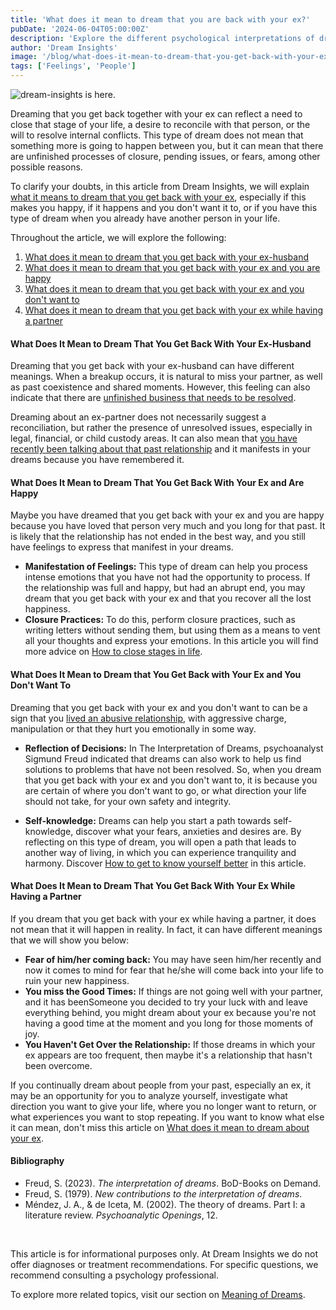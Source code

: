```yaml
---
title: 'What does it mean to dream that you are back with your ex?'
pubDate: '2024-06-04T05:00:00Z'
description: 'Explore the different psychological interpretations of dreaming about your ex and what it can mean for your emotional well-being.'
author: 'Dream Insights'
image: '/blog/what-does-it-mean-to-dream-that-you-get-back-with-your-ex.jpeg'
tags: ['Feelings', 'People']
---
```


![dream-insights is here.](/blog/what-does-it-mean-to-dream-that-you-get-back-with-your-ex.jpeg)


Dreaming that you get back together with your ex can reflect a need to close that stage of your life, a desire to reconcile with that person, or the will to resolve internal conflicts. This type of dream does not mean that something more is going to happen between you, but it can mean that there are unfinished processes of closure, pending issues, or fears, among other possible reasons. 

To clarify your doubts, in this article from Dream Insights, we will explain [what it means to dream that you get back with your ex](#what-does-it-mean-to-dream-that-you-get-back-with-your-ex), especially if this makes you happy, if it happens and you don't want it to, or if you have this type of dream when you already have another person in your life.

Throughout the article, we will explore the following:

1. [What does it mean to dream that you get back with your ex-husband](#what-does-it-mean-to-dream-that-you-get-back-with-your-ex-husband)
2. [What does it mean to dream that you get back with your ex and you are happy](#what-does-it-mean-to-dream-that-you-get-back-with-your-ex-and-you-are-happy)
3. [What does it mean to dream that you get back with your ex and you don't want to](#what-does-it-mean-to-dream-that-you-get-back-with-your-ex-and-you-don't-want)
4. [What does it mean to dream that you get back with your ex while having a partner](#what-does-it-mean-to-dream-that-you-get-back-with-your-ex-while-having-a-partner)

#### What Does It Mean to Dream That You Get Back With Your Ex-Husband

Dreaming that you get back with your ex-husband can have different meanings. When a breakup occurs, it is natural to miss your partner, as well as past coexistence and shared moments. However, this feeling can also indicate that there are [unfinished business that needs to be resolved](#unfinished-business-that-needs-to-be-resolved).

Dreaming about an ex-partner does not necessarily suggest a reconciliation, but rather the presence of unresolved issues, especially in legal, financial, or child custody areas. It can also mean that [you have recently been talking about that past relationship](#have-you-recently-been-talking-about-that-relationship) and it manifests in your dreams because you have remembered it.

#### What Does It Mean to Dream That You Get Back With Your Ex and Are Happy

Maybe you have dreamed that you get back with your ex and you are happy because you have loved that person very much and you long for that past. It is likely that the relationship has not ended in the best way, and you still have feelings to express that manifest in your dreams.

- **Manifestation of Feelings:** This type of dream can help you process intense emotions that you have not had the opportunity to process. If the relationship was full and happy, but had an abrupt end, you may dream that you get back with your ex and that you recover all the lost happiness.
- **Closure Practices:** To do this, perform closure practices, such as writing letters without sending them, but using them as a means to vent all your thoughts and express your emotions. In this article you will find more advice on [How to close stages in life](#how-to-close-stages-in-life).

#### What Does It Mean to Dream that You Get Back with Your Ex and You Don't Want To

Dreaming that you get back with your ex and you don't want to can be a sign that you [lived an abusive relationship](#lived-an-abusive-relationship), with aggressive charge, manipulation or that they hurt you emotionally in some way.

- **Reflection of Decisions:** In The Interpretation of Dreams, psychoanalyst Sigmund Freud indicated that dreams can also work to help us find solutions to problems that have not been resolved. So, when you dream that you get back with your ex and you don't want to, it is because you are certain of where you don't want to go, or what direction your life should not take, for your own safety and integrity.

- **Self-knowledge:** Dreams can help you start a path towards self-knowledge, discover what your fears, anxieties and desires are. By reflecting on this type of dream, you will open a path that leads to another way of living, in which you can experience tranquility and harmony. Discover [How to get to know yourself better](#how-to-get-to-know-yourself-better) in this article.

#### What Does It Mean to Dream That You Get Back With Your Ex While Having a Partner

If you dream that you get back with your ex while having a partner, it does not mean that it will happen in reality. In fact, it can have different meanings that we will show you below:

- **Fear of him/her coming back:** You may have seen him/her recently and now it comes to mind for fear that he/she will come back into your life to ruin your new happiness.
- **You miss the Good Times:** If things are not going well with your partner, and it has beenSomeone you decided to try your luck with and leave everything behind, you might dream about your ex because you're not having a good time at the moment and you long for those moments of joy.
- **You Haven't Get Over the Relationship:** If those dreams in which your ex appears are too frequent, then maybe it's a relationship that hasn't been overcome.

If you continually dream about people from your past, especially an ex, it may be an opportunity for you to analyze yourself, investigate what direction you want to give your life, where you no longer want to return, or what experiences you want to stop repeating. If you want to know what else it can mean, don't miss this article on [What does it mean to dream about your ex](#what-does-it-mean-to-dream-about-your-ex).

#### Bibliography

- Freud, S. (2023). *The interpretation of dreams*. BoD-Books on Demand.
- Freud, S. (1979). *New contributions to the interpretation of dreams*.
- Méndez, J. A., & de Iceta, M. (2002). The theory of dreams. Part I: a literature review. *Psychoanalytic Openings*, 12.

<br>

This article is for informational purposes only. At Dream Insights we do not offer diagnoses or treatment recommendations. For specific questions, we recommend consulting a psychology professional.

To explore more related topics, visit our section on [Meaning of Dreams](#).